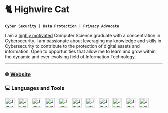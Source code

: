# 🐈 Highwire Cat
**`Cyber Security | Data Protection | Privacy Advocate`**

I am a [highly motivated](https://www.youtube.com/watch?v=Jrg9KxGNeJY) Computer Science graduate with a concentration in Cybersecurity. I am passionate about leveraging my knowledge and skills in Cybersecurity to contribute to the protection of digital assets and information. Open to opportunities that allow me to learn and grow within the dynamic and ever-evolving field of Information Technology.

---
### 🌐 [Website](https://highwirecat.github.io/portfolio/)

### 💻 Languages and Tools
<img align ="left" alt ="Java" width="30px" style="padding-right:10px;" src="https://cdn.jsdelivr.net/gh/devicons/devicon/icons/python/python-original.svg" />
<img align ="left" alt ="Java" width="30px" style="padding-right:10px;" src="https://cdn.jsdelivr.net/gh/devicons/devicon/icons/linux/linux-original.svg" />
<img align ="left" alt ="Java" width="30px" style="padding-right:10px;" src="https://cdn.jsdelivr.net/gh/devicons/devicon/icons/flask/flask-original.svg" />
<img align ="left" alt ="Java" width="30px" style="padding-right:10px;" src="https://cdn.jsdelivr.net/gh/devicons/devicon/icons/gimp/gimp-original.svg" />
<img align ="left" alt ="Java" width="30px" style="padding-right:10px;" src="https://cdn.jsdelivr.net/gh/devicons/devicon/icons/github/github-original.svg" />
<img align ="left" alt ="Java" width="30px" style="padding-right:10px;" src="https://cdn.jsdelivr.net/gh/devicons/devicon/icons/html5/html5-original.svg" />
<img align ="left" alt ="Java" width="30px" style="padding-right:10px;" src="https://cdn.jsdelivr.net/gh/devicons/devicon/icons/jetbrains/jetbrains-original.svg" />
<img align ="left" alt ="Java" width="30px" style="padding-right:10px;" src="https://cdn.jsdelivr.net/gh/devicons/devicon/icons/pycharm/pycharm-original.svg" />
<img align ="left" alt ="Java" width="30px" style="padding-right:10px;" src="https://cdn.jsdelivr.net/gh/devicons/devicon/icons/raspberrypi/raspberrypi-original.svg" />
<img align ="left" alt ="Java" width="30px" style="padding-right:10px;" src="https://cdn.jsdelivr.net/gh/devicons/devicon/icons/ubuntu/ubuntu-plain.svg" />
<img align ="left" alt ="Java" width="30px" style="padding-right:10px;" src="https://cdn.jsdelivr.net/gh/devicons/devicon/icons/fedora/fedora-original.svg" />
